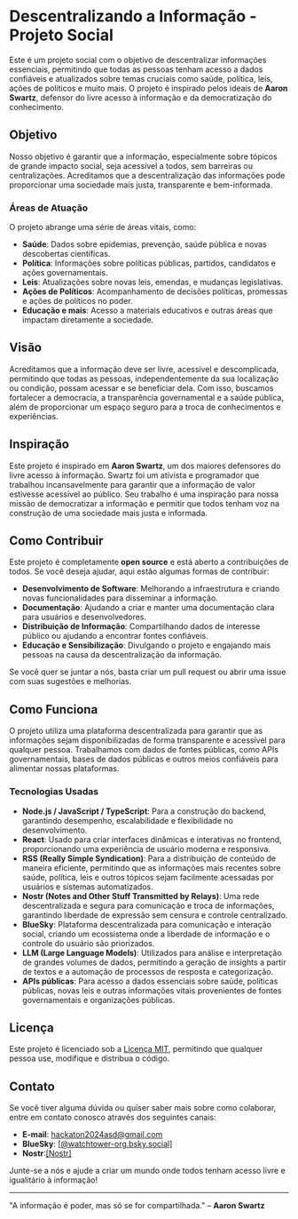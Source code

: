 # Descentralizando a Informação - Projeto Social

Este é um projeto social com o objetivo de descentralizar informações essenciais, permitindo que todas as pessoas tenham acesso a dados confiáveis e atualizados sobre temas cruciais como saúde, política, leis, ações de políticos e muito mais. O projeto é inspirado pelos ideais de **Aaron Swartz**, defensor do livre acesso à informação e da democratização do conhecimento.

## Objetivo

Nosso objetivo é garantir que a informação, especialmente sobre tópicos de grande impacto social, seja acessível a todos, sem barreiras ou centralizações. Acreditamos que a descentralização das informações pode proporcionar uma sociedade mais justa, transparente e bem-informada.

### Áreas de Atuação

O projeto abrange uma série de áreas vitais, como:

- **Saúde**: Dados sobre epidemias, prevenção, saúde pública e novas descobertas científicas.
- **Política**: Informações sobre políticas públicas, partidos, candidatos e ações governamentais.
- **Leis**: Atualizações sobre novas leis, emendas, e mudanças legislativas.
- **Ações de Políticos**: Acompanhamento de decisões políticas, promessas e ações de políticos no poder.
- **Educação e mais**: Acesso a materiais educativos e outras áreas que impactam diretamente a sociedade.

## Visão

Acreditamos que a informação deve ser livre, acessível e descomplicada, permitindo que todas as pessoas, independentemente da sua localização ou condição, possam acessar e se beneficiar dela. Com isso, buscamos fortalecer a democracia, a transparência governamental e a saúde pública, além de proporcionar um espaço seguro para a troca de conhecimentos e experiências.

## Inspiração

Este projeto é inspirado em **Aaron Swartz**, um dos maiores defensores do livre acesso à informação. Swartz foi um ativista e programador que trabalhou incansavelmente para garantir que a informação de valor estivesse acessível ao público. Seu trabalho é uma inspiração para nossa missão de democratizar a informação e permitir que todos tenham voz na construção de uma sociedade mais justa e informada.

## Como Contribuir

Este projeto é completamente **open source** e está aberto a contribuições de todos. Se você deseja ajudar, aqui estão algumas formas de contribuir:

- **Desenvolvimento de Software**: Melhorando a infraestrutura e criando novas funcionalidades para disseminar a informação.
- **Documentação**: Ajudando a criar e manter uma documentação clara para usuários e desenvolvedores.
- **Distribuição de Informação**: Compartilhando dados de interesse público ou ajudando a encontrar fontes confiáveis.
- **Educação e Sensibilização**: Divulgando o projeto e engajando mais pessoas na causa da descentralização da informação.

Se você quer se juntar a nós, basta criar um pull request ou abrir uma issue com suas sugestões e melhorias.

## Como Funciona

O projeto utiliza uma plataforma descentralizada para garantir que as informações sejam disponibilizadas de forma transparente e acessível para qualquer pessoa. Trabalhamos com dados de fontes públicas, como APIs governamentais, bases de dados públicas e outros meios confiáveis para alimentar nossas plataformas.

### Tecnologias Usadas

- **Node.js / JavaScript / TypeScript**: Para a construção do backend, garantindo desempenho, escalabilidade e flexibilidade no desenvolvimento.
- **React**: Usado para criar interfaces dinâmicas e interativas no frontend, proporcionando uma experiência de usuário moderna e responsiva.
- **RSS (Really Simple Syndication)**: Para a distribuição de conteúdo de maneira eficiente, permitindo que as informações mais recentes sobre saúde, política, leis e outros tópicos sejam facilmente acessadas por usuários e sistemas automatizados.
- **Nostr (Notes and Other Stuff Transmitted by Relays)**: Uma rede descentralizada e segura para comunicação e troca de informações, garantindo liberdade de expressão sem censura e controle centralizado.
- **BlueSky**: Plataforma descentralizada para comunicação e interação social, criando um ecossistema onde a liberdade de informação e o controle do usuário são priorizados.
- **LLM (Large Language Models)**: Utilizados para análise e interpretação de grandes volumes de dados, permitindo a geração de insights a partir de textos e a automação de processos de resposta e categorização.
- **APIs públicas**: Para acesso a dados essenciais sobre saúde, políticas públicas, novas leis e outras informações vitais provenientes de fontes governamentais e organizações públicas.


## Licença

Este projeto é licenciado sob a [Licença MIT](LICENSE), permitindo que qualquer pessoa use, modifique e distribua o código.

## Contato

Se você tiver alguma dúvida ou quiser saber mais sobre como colaborar, entre em contato conosco através dos seguintes canais:

- **E-mail**: hackaton2024asd@gmail.com
- **BlueSky**: [[@watchtower-org.bsky.social]](https://bsky.app/profile/watchtower-org.bsky.social)
- **Nostr**:[[Nostr]](https://iris.to/npub12nj6nlsvgd0awt6qf87hn7mzp9s6830ku4mmmuus5pc2lss6fl6scaswgx)


Junte-se a nós e ajude a criar um mundo onde todos tenham acesso livre e igualitário à informação!

---

"A informação é poder, mas só se for compartilhada." – **Aaron Swartz**
